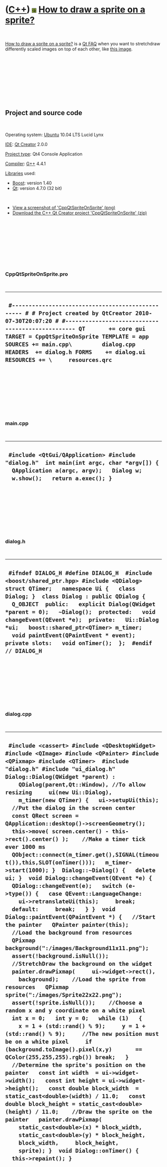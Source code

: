 



 

 

 

 

 

([C++](Cpp.htm)) ![Qt](PicQt.png) [How to draw a sprite on a sprite?](CppQtSpriteOnSprite.htm)
==============================================================================================

 

[How to draw a sprite on a sprite?](CppQtSpriteOnSprite.htm) is a [Qt
FAQ](CppQtFaq.htm) when you want to stretchdraw differently scaled
images on top of each other, like [this image](CppQtSpriteOnSprite.png).

 

 

 

 

 

Project and source code
-----------------------

 

Operating system: [Ubuntu](http://www.ubuntu.com) 10.04 LTS Lucid Lynx

[IDE](CppIde.htm): [Qt Creator](CppQt.htm) 2.0.0

[Project type](CppQtProjectType.htm): Qt4 Console Application

[Compiler](CppCompiler.htm): [G++](CppGpp.htm) 4.4.1

[Libraries](CppLibrary.htm) used:

-   [Boost](CppBoost.htm): version 1.40
-   [Qt](CppQt.htm): version 4.7.0 (32 bit)

 

-   [View a screenshot of
    'CppQtSpriteOnSprite' (png)](CppQtSpriteOnSprite.png)
-   [Download the C++ Qt Creator project
    'CppQtSpriteOnSprite' (zip)](CppQtSpriteOnSprite.zip)

 

 

 

 

 

### CppQtSpriteOnSprite.pro

 

  ------------------------------------------------------------------------------------------------------------------------------------------------------------------------------------------------------------------------------------------------------------------------------------------------------------------------------------------------------
  ` #------------------------------------------------- # # Project created by QtCreator 2010-07-30T20:07:20 # #------------------------------------------------- QT       += core gui TARGET = CppQtSpriteOnSprite TEMPLATE = app SOURCES += main.cpp\         dialog.cpp HEADERS  += dialog.h FORMS    += dialog.ui RESOURCES += \     resources.qrc`
  ------------------------------------------------------------------------------------------------------------------------------------------------------------------------------------------------------------------------------------------------------------------------------------------------------------------------------------------------------

 

 

 

 

 

### main.cpp

 

  ---------------------------------------------------------------------------------------------------------------------------------------------------------------------
  ` #include <QtGui/QApplication> #include "dialog.h"  int main(int argc, char *argv[]) {   QApplication a(argc, argv);   Dialog w;   w.show();   return a.exec(); }`
  ---------------------------------------------------------------------------------------------------------------------------------------------------------------------

 

 

 

 

 

### dialog.h

 

  ---------------------------------------------------------------------------------------------------------------------------------------------------------------------------------------------------------------------------------------------------------------------------------------------------------------------------------------------------------------------------------------------------------------------------------------------------------------------
  ` #ifndef DIALOG_H #define DIALOG_H  #include <boost/shared_ptr.hpp> #include <QDialog> struct QTimer;   namespace Ui {   class Dialog; }  class Dialog : public QDialog {   Q_OBJECT  public:   explicit Dialog(QWidget *parent = 0);   ~Dialog();  protected:   void changeEvent(QEvent *e);  private:   Ui::Dialog *ui;   boost::shared_ptr<QTimer> m_timer;    void paintEvent(QPaintEvent * event);  private slots:   void onTimer();  };  #endif // DIALOG_H`
  ---------------------------------------------------------------------------------------------------------------------------------------------------------------------------------------------------------------------------------------------------------------------------------------------------------------------------------------------------------------------------------------------------------------------------------------------------------------------

 

 

 

 

 

### dialog.cpp

 

  -------------------------------------------------------------------------------------------------------------------------------------------------------------------------------------------------------------------------------------------------------------------------------------------------------------------------------------------------------------------------------------------------------------------------------------------------------------------------------------------------------------------------------------------------------------------------------------------------------------------------------------------------------------------------------------------------------------------------------------------------------------------------------------------------------------------------------------------------------------------------------------------------------------------------------------------------------------------------------------------------------------------------------------------------------------------------------------------------------------------------------------------------------------------------------------------------------------------------------------------------------------------------------------------------------------------------------------------------------------------------------------------------------------------------------------------------------------------------------------------------------------------------------------------------------------------------------------------------------------------------------------------------------------------------------------------------------------------------------------------------------------------------------------------------------------------------------------------------------------------------------------------------------------------------------------------------------------------------------------------------------------------------------------------------------------------------------------------------------------------------------------------------------------------------
  ` #include <cassert> #include <QDesktopWidget> #include <QImage> #include <QPainter> #include <QPixmap> #include <QTimer>  #include "dialog.h" #include "ui_dialog.h"  Dialog::Dialog(QWidget *parent) :     QDialog(parent,Qt::Window), //To allow resizing     ui(new Ui::Dialog),     m_timer(new QTimer) {   ui->setupUi(this);    //Put the dialog in the screen center   const QRect screen = QApplication::desktop()->screenGeometry();   this->move( screen.center() - this->rect().center() );    //Make a timer tick ever 1000 ms   QObject::connect(m_timer.get(),SIGNAL(timeout()),this,SLOT(onTimer()));   m_timer->start(1000); }  Dialog::~Dialog() {   delete ui; }  void Dialog::changeEvent(QEvent *e) {   QDialog::changeEvent(e);   switch (e->type()) {   case QEvent::LanguageChange:     ui->retranslateUi(this);     break;   default:     break;   } }  void Dialog::paintEvent(QPaintEvent *) {   //Start the painter   QPainter painter(this);    //Load the background from resources   QPixmap background(":/images/Background11x11.png");   assert(!background.isNull());    //StretchDraw the background on the widget   painter.drawPixmap(     ui->widget->rect(),     background);    //Load the sprite from resources   QPixmap sprite(":/images/Sprite22x22.png");   assert(!sprite.isNull());    //Choose a random x and y coordinate on a white pixel   int x = 0;   int y = 0;   while (1)   {     x = 1 + (std::rand() % 9);     y = 1 + (std::rand() % 9);     //The new position must be on a white pixel     if (background.toImage().pixel(x,y)       == QColor(255,255,255).rgb()) break;   }    //Determine the sprite's position on the painter   const int width  = ui->widget->width();   const int height = ui->widget->height();   const double block_width  = static_cast<double>(width) / 11.0;   const double block_height = static_cast<double>(height) / 11.0;    //Draw the sprite on the painter   painter.drawPixmap(     static_cast<double>(x) * block_width,     static_cast<double>(y) * block_height,     block_width,     block_height,     sprite); }  void Dialog::onTimer() {   this->repaint(); }`
  -------------------------------------------------------------------------------------------------------------------------------------------------------------------------------------------------------------------------------------------------------------------------------------------------------------------------------------------------------------------------------------------------------------------------------------------------------------------------------------------------------------------------------------------------------------------------------------------------------------------------------------------------------------------------------------------------------------------------------------------------------------------------------------------------------------------------------------------------------------------------------------------------------------------------------------------------------------------------------------------------------------------------------------------------------------------------------------------------------------------------------------------------------------------------------------------------------------------------------------------------------------------------------------------------------------------------------------------------------------------------------------------------------------------------------------------------------------------------------------------------------------------------------------------------------------------------------------------------------------------------------------------------------------------------------------------------------------------------------------------------------------------------------------------------------------------------------------------------------------------------------------------------------------------------------------------------------------------------------------------------------------------------------------------------------------------------------------------------------------------------------------------------------------------------

 

 

 

 

 





 



